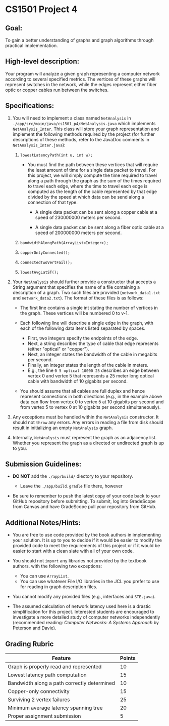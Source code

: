 # CS1501 Project 4

## Goal:
To gain a better understanding of graphs and graph algorithms through practical
implementation.


## High-level description:
Your program will analyze a given graph representing a computer network
according to several specified metrics. The vertices of these graphs will
represent switches in the network, while the edges represent either fiber optic
or copper cables run between the switches.


## Specifications:
1. You will need to implement a class named `NetAnalysis` in
    `./app/src/main/java/cs1501_p4/NetAnalysis.java` which implements
    `NetAnalysis_Inter`. This class will store your graph representation and
    implement the following methods required by the project (for further
    descriptions of these methods, refer to the JavaDoc comments in
    `NetAnalysis_Inter.java`):

    1. `lowestLatencyPath(int u, int w);`

        * You must find the path between these vertices that will require the
            least amount of time for a single data packet to travel. For this
            project, we will simply compute the time required to travel along a
            path through the graph as the sum of the times required to travel each
            edge, where the time to travel each edge is computed as the length of
            the cable represented by that edge divided by the speed at which data
            can be send along a connection of that type.

            * A single data packet can be sent along a copper cable at a speed
              of 230000000 meters per second.

            * A single data packet can be sent along a fiber optic cable at a
              speed of 200000000 meters per second.

    1. `bandwidthAlongPath(ArrayList<Integer>);`

    1. `copperOnlyConnected();`

    1. `connectedTwoVertFail();`

    1. `lowestAvgLatST();`

1. Your `NetAnalysis` should further provide a constructor that accepts a String
    argument that specifies the name of a file containing a description of a
    graph. Two such files are provided (`network_data1.txt` and
    `network_data2.txt`). The format of these files is as follows:

    * The first line contains a single int stating the number of vertices in
      the graph. These vertices will be numbered 0 to v-1.

    * Each following line will describe a single edge in the graph, with each
      of the following data items listed separated by spaces.

        * First, two integers specify the endpoints of the edge.
        * Next, a string describes the type of cable that edge represents
          (either "optical" or "copper").
        * Next, an integer states the bandwidth of the cable in megabits per
          second.
        * Finally, an integer states the length of the cable in meters.
        * E.g., the line `0 5 optical 10000 25` describes an edge between
          vertex 0 and vertex 5 that represents a 25 meter long optical cable
          with bandwidth of 10 gigabits per second.

    * You should assume that all cables are full duplex and hence represent
      connections in both directions (e.g., in the example above data can flow
      from vertex 0 to vertex 5 at 10 gigabits per second and from vertex 5 to
      vertex 0 at 10 gigabits per second simultaneously).

1. Any exceptions must be handled within the `NetAnalysis` constructor. It
    should not `throw` any errors. Any errors in reading a file from disk should
    result in initializing an empty `NetAnalysis` graph.

1. Internally, `NetAnalysis` must represent the graph as an adjacency list.
    Whether you represent the graph as a directed or undirected graph is up to
    you.


## Submission Guidelines:
* **DO NOT** add the `./app/build/` diectory to your repository.
    * Leave the `./app/build.gradle` file there, however

* Be sure to remember to push the latest copy of your code back to your GitHub
    repository before submitting. To submit, log into GradeScope from Canvas and
    have GradeScope pull your repository from GitHub.


## Additional Notes/Hints:
* You are free to use code provided by the book authors in implementing your
  solution. It is up to you to decide if it would be easier to modify the
  provided code to meet the requirements of this project or if it would be
  easier to start with a clean slate with all of your own code.

* You should not `import` any libraries not provided by the textbook authors.
    with the following two exceptions:
    * You can use `ArrayList`.
    * You can use whatever File I/O libraries in the JCL you prefer to use
      for reading in graph description files.

* You cannot modify any provided files (e.g., interfaces and `STE.java`).

* The assumed calculation of network latency used here is a drastic
  simplification for this project. Interested students are encouraged to
  investigate a more detailed study of computer networks independently
  (recommended reading: _Computer Networks: A Systems Approach_ by Peterson
  and Davie).


## Grading Rubric
| Feature | Points
| ------- | ------
| Graph is properly read and represented | 10
| Lowest latency path computation | 15
| Bandwidth along a path correctly determined | 10
| Copper-only connectivity | 15
| Surviving 2 vertex failures | 25
| Minimum average latency spanning tree | 20
| Proper assignment submission | 5
